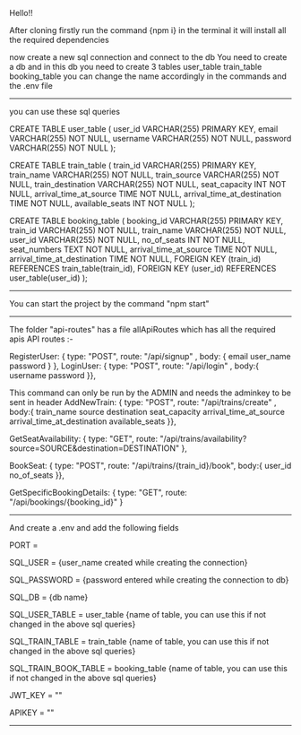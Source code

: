 Hello!!

After cloning firstly run the command {npm i} in the terminal
it will install all the required dependencies

now create a new sql connection and connect to the db
You need to create a db and in this db you need to create 3 tables
user_table
train_table
booking_table
you can change the name accordingly in the commands and the .env file

-----------------------

you can use these sql queries

CREATE TABLE user_table (
    user_id VARCHAR(255) PRIMARY KEY,
    email VARCHAR(255) NOT NULL,
    username VARCHAR(255) NOT NULL,
    password VARCHAR(255) NOT NULL
);

CREATE TABLE train_table (
    train_id VARCHAR(255) PRIMARY KEY,
    train_name VARCHAR(255) NOT NULL,
    train_source VARCHAR(255) NOT NULL,
    train_destination VARCHAR(255) NOT NULL,
    seat_capacity INT NOT NULL,
    arrival_time_at_source TIME NOT NULL,
    arrival_time_at_destination TIME NOT NULL,
    available_seats INT NOT NULL
);

CREATE TABLE booking_table (
    booking_id VARCHAR(255) PRIMARY KEY,
    train_id VARCHAR(255) NOT NULL,
    train_name VARCHAR(255) NOT NULL,
    user_id VARCHAR(255) NOT NULL,
    no_of_seats INT NOT NULL,
    seat_numbers TEXT NOT NULL,
    arrival_time_at_source TIME NOT NULL,
    arrival_time_at_destination TIME NOT NULL,
    FOREIGN KEY (train_id) REFERENCES train_table(train_id),
    FOREIGN KEY (user_id) REFERENCES user_table(user_id)
);

-----------------------

You can start the project by the command "npm start"

-----------------------

The folder "api-routes" has a file allApiRoutes which has all the required apis
API routes :-

RegisterUser: { type: "POST", route: "/api/signup" ,
  body: {
        email
        user_name
        password
  }
},
LoginUser: { type: "POST", route: "/api/login" , body:{
   username
   password
}},

This command can only be run by the ADMIN and needs the adminkey to be sent in header
AddNewTrain: { type: "POST", route: "/api/trains/create" , body:{
      train_name
      source
      destination
      seat_capacity
      arrival_time_at_source
      arrival_time_at_destination
      available_seats
}},

GetSeatAvailability: { type: "GET", route: "/api/trains/availability?source=SOURCE&destination=DESTINATION" },

BookSeat: { type: "POST", route: "/api/trains/{train_id}/book", body:{
      user_id
      no_of_seats
}},

GetSpecificBookingDetails: { type: "GET", route: "/api/bookings/{booking_id}" }

-----------------------

And create a .env and add the following fields

PORT = 

SQL_USER = {user_name created while creating the connection}

SQL_PASSWORD = {password entered while creating the connection to db}

SQL_DB = {db name}

SQL_USER_TABLE = user_table {name of table, you can use this if not changed in the above sql queries}

SQL_TRAIN_TABLE = train_table {name of table, you can use this if not changed in the above sql queries}

SQL_TRAIN_BOOK_TABLE = booking_table {name of table, you can use this if not changed in the above sql queries}

JWT_KEY = ""

APIKEY = ""

-----------------------
#
